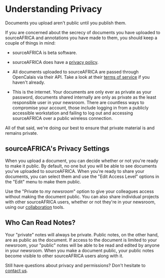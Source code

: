 # Understanding Privacy

Documents you upload aren't public until you publish them.
 
If you are concerned about the secrecy of documents you have uploaded to sourceAFRICA and annotations you have made to them, you should keep a couple of things in mind:

  * sourceAFRICA is beta software.
  
  * sourceAFRICA does have a <a href="/privacy">privacy policy</a>.
  
  * All documents uploaded to sourceAFRICA are passed through OpenCalais via their API. Take a look at their [terms of service][] if you haven't already.

  * This is the internet. Your documents are only ever as private as your password, documents shared internally are only as private as the least responsible user in your newsroom. There are countless ways to compromise your account, those include logging in from a publicly accessible workstation and failing to log out and accessing sourceAFRICA over a public wireless connection.
  
All of that said, we're doing our best to ensure that private material is and remains private.

## <span id="access">sourceAFRICA's Privacy Settings</span>

When you upload a document, you can decide whether or not you're ready to make it public. By default, no one but you will be able to see documents you've uploaded to sourceAFRICA. When you're ready to share your documents, you can select them and use the "Edit Access Level" options in the "Edit" menu to make them public.

Use the "Private to <i>my newsroom</i>" option to give your colleagues access without making the document public. You can also share individual projects with other sourceAFRICA users, whether or not they're in your newsroom, using our <a href="/help/collaboration">collaboration</a> tools.
 
## Who Can Read Notes?

Your "private" notes will always be private. Public notes, on the other hand, are as public as the document. If access to the document is limited to your newsroom, your "public" notes will be able to be read and edited by anyone in your newsroom. When you make a document public, your public notes become visible to other sourceAFRICA users along with it.

Still have questions about privacy and permissions? Don't hesitate to [contact us][].

[terms of service]: http://www.opencalais.com/terms
[contact us]: javascript:dc.ui.Dialog.contact()
